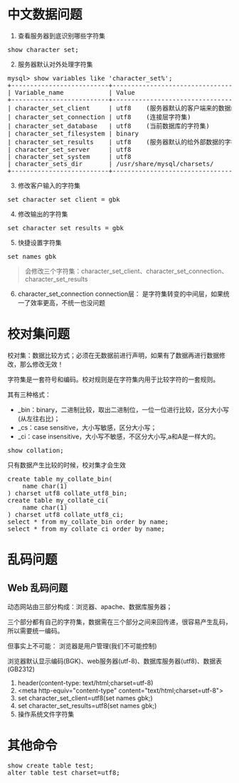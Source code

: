 # 中文数据问题
1. 查看服务器到底识别哪些字符集
<pre>
show character set;
</pre>
2. 服务器默认对外处理字符集
<pre>
mysql> show variables like 'character_set%';
+--------------------------+-------------------------------------------------------------+
| Variable_name            | Value                                                       |
+--------------------------+-------------------------------------------------------------+
| character_set_client     | utf8    (服务器默认的客户端来的数据的字符集)                   |
| character_set_connection | utf8    (连接层字符集)                                       |
| character_set_database   | utf8    (当前数据库的字符集)                                  |
| character_set_filesystem | binary                                                      |
| character_set_results    | utf8    (服务器默认的给外部数据的字符集)                       |
| character_set_server     | utf8                                                        |
| character_set_system     | utf8                                                        |
| character_sets_dir       | /usr/share/mysql/charsets/                                  |
+--------------------------+-------------------------------------------------------------+
</pre>
3. 修改客户输入的字符集
<pre>
set character_set_client = gbk
</pre>
4. 修改输出的字符集
<pre>
set character_set_results = gbk
</pre>
5. 快捷设置字符集
<pre>
set names gbk
</pre>
> 会修改三个字符集：character_set_client、character_set_connection、character_set_results
6. character_set_connection
connection层： 是字符集转变的中间层，如果统一了效率更高，不统一也没问题

# 校对集问题
校对集：数据比较方式；必须在无数据前进行声明，如果有了数据再进行数据修改，那么修改无效！

字符集是一套符号和编码。校对规则是在字符集内用于比较字符的一套规则。

其有三种格式：

* _bin：binary，二进制比较，取出二进制位，一位一位进行比较，区分大小写(从左往右比)；
* _cs：case sensitive，大小写敏感，区分大小写；
* _ci：case insensitive，大小写不敏感，不区分大小写,a和A是一样大的。
<pre>
show collation;
</pre>

只有数据产生比较的时候，校对集才会生效
<pre>
create table my_collate_bin(
    name char(1)
) charset utf8 collate_utf8_bin;
create table my_collate_ci(
    name char(1)
) charset utf8 collate_utf8_ci;
select * from my_collate_bin order by name;
select * from my_collate_ci order by name;
</pre>

# 乱码问题
## Web 乱码问题
动态网站由三部分构成：浏览器、apache、数据库服务器；

三个部分都有自己的字符集，数据需在三个部分之间来回传递，很容易产生乱码，所以需要统一编码。

但事实上不可能： 浏览器是用户管理(我们不可能控制)

浏览器默认显示编码(BGK)、web服务器(utf-8)、数据库服务器(utf8)、数据表(GB2312)

1. header(content-type: text/html;charset=utf-8)
2. &lt;meta http-equiv="content-type" content="text/html;charset=utf-8">
3. set character_set_client=utf8(set names gbk;)
4. set character_set_results=utf8(set names gbk;)
5. 操作系统文件字符集
# 其他命令
<pre>
show create table test;
alter table test charset=utf8;
</pre>